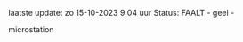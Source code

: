 laatste update: 
zo 15-10-2023  9:04   uur 
Status: FAALT - geel - 
<div class="service Y">microstation</div>